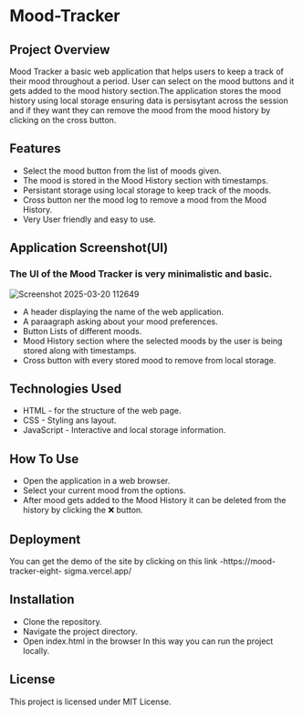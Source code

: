 # Mood-Tracker

## Project Overview
Mood Tracker a basic web application that helps users to keep a track of their mood throughout a period. User can select on the mood buttons and it gets added to the mood history section.The application stores the mood history using local storage ensuring data is persisytant across the session and if they want they can remove the mood from the mood history by clicking on the cross button.

## Features
* Select the mood button from the list of moods given.
* The mood is stored in the Mood History section with timestamps.
* Persistant storage using local storage to keep track of the moods.
* Cross button ner the mood log to remove a mood from the Mood History.
* Very User friendly and easy to use.

## Application Screenshot(UI)
### The UI of the Mood Tracker is very minimalistic and basic.
![Screenshot 2025-03-20 112649](https://github.com/user-attachments/assets/75bd54d1-d0f0-4357-b1bd-33e770a920a3)

* A header displaying the name of the web application.
* A paraagraph asking about your mood preferences.
* Button Lists of different moods.
* Mood History section where the selected moods by the user is being stored along with 
  timestamps.
* Cross button with every stored mood to remove from local storage.

## Technologies Used
* HTML - for the structure of the web page.
* CSS  - Styling ans layout.
* JavaScript - Interactive and local storage information.

## How To Use
* Open the application in a web browser.
* Select your current mood from the options.
* After mood gets added to the Mood History it can be deleted from the history by clicking the ❌ button.

## Deployment
You can get the demo of the site by clicking on this link -https://mood-tracker-eight- 
sigma.vercel.app/

## Installation
* Clone the repository.
* Navigate the project directory.
* Open index.html in the browser
In this way you can run the project locally.

## License
This project is licensed under MIT License.


  
